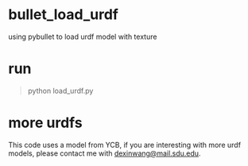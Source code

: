 # bullet_load_urdf
using pybullet to load urdf model with texture

# run
> python load_urdf.py

# more urdfs
This code uses a model from YCB, if you are interesting with more urdf models, please contact me with <dexinwang@mail.sdu.edu>.

